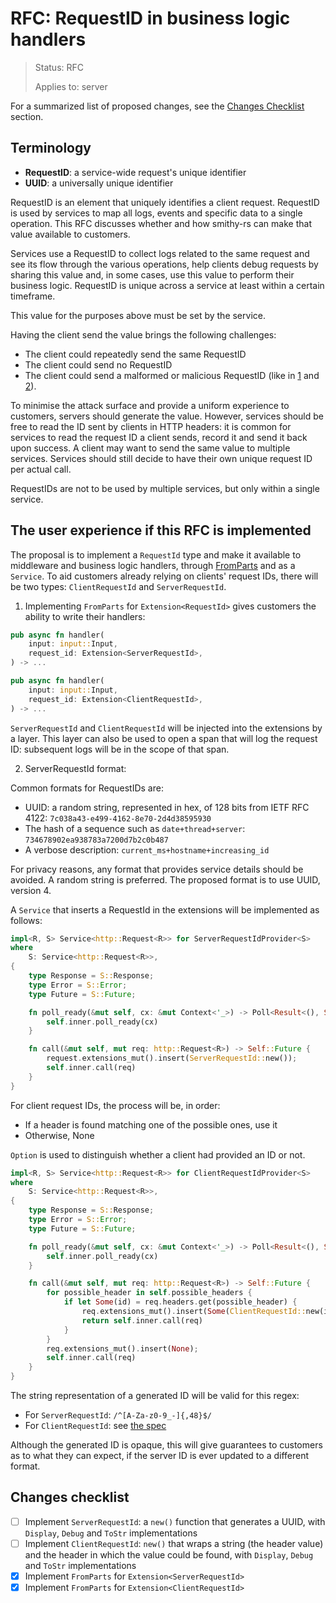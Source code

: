 RFC: RequestID in business logic handlers
=============

> Status: RFC
>
> Applies to: server

For a summarized list of proposed changes, see the [Changes Checklist](#changes-checklist) section.

Terminology
-----------

- **RequestID**: a service-wide request's unique identifier
- **UUID**: a universally unique identifier

RequestID is an element that uniquely identifies a client request. RequestID is used by services to map all logs, events and
specific data to a single operation. This RFC discusses whether and how smithy-rs can make that value available to customers.

Services use a RequestID to collect logs related to the same request and see its flow through the various operations,
help clients debug requests by sharing this value and, in some cases, use this value to perform their business logic. RequestID is unique across a service at least within a certain timeframe.

This value for the purposes above must be set by the service.

Having the client send the value brings the following challenges:
* The client could repeatedly send the same RequestID
* The client could send no RequestID
* The client could send a malformed or malicious RequestID (like in [1](https://en.wikipedia.org/wiki/Shellshock_(software_bug)) and
[2](https://cwiki.apache.org/confluence/display/WW/S2-045)).

To minimise the attack surface and provide a uniform experience to customers, servers should generate the value.
However, services should be free to read the ID sent by clients in HTTP headers: it is common for services to
read the request ID a client sends, record it and send it back upon success. A client may want to send the same value to multiple services.
Services should still decide to have their own unique request ID per actual call.

RequestIDs are not to be used by multiple services, but only within a single service.

<!-- Explain how users will use this new feature and, if necessary, how this compares to the current user experience -->
The user experience if this RFC is implemented
----------------------------------------------

The proposal is to implement a `RequestId` type and make it available to middleware and business logic handlers, through [FromParts](../server/from-parts.md) and as a `Service`.
To aid customers already relying on clients' request IDs, there will be two types: `ClientRequestId` and `ServerRequestId`.

1. Implementing `FromParts` for `Extension<RequestId>` gives customers the ability to write their handlers:

```rust
pub async fn handler(
    input: input::Input,
    request_id: Extension<ServerRequestId>,
) -> ...
```
```rust
pub async fn handler(
    input: input::Input,
    request_id: Extension<ClientRequestId>,
) -> ...
```

`ServerRequestId` and `ClientRequestId` will be injected into the extensions by a layer.
This layer can also be used to open a span that will log the request ID: subsequent logs will be in the scope of that span.

2. ServerRequestId format:

Common formats for RequestIDs are:

* UUID: a random string, represented in hex, of 128 bits from IETF RFC 4122: `7c038a43-e499-4162-8e70-2d4d38595930`
* The hash of a sequence such as `date+thread+server`: `734678902ea938783a7200d7b2c0b487`
* A verbose description: `current_ms+hostname+increasing_id`

For privacy reasons, any format that provides service details should be avoided. A random string is preferred.
The proposed format is to use UUID, version 4.

A `Service` that inserts a RequestId in the extensions will be implemented as follows:
```rust
impl<R, S> Service<http::Request<R>> for ServerRequestIdProvider<S>
where
    S: Service<http::Request<R>>,
{
    type Response = S::Response;
    type Error = S::Error;
    type Future = S::Future;

    fn poll_ready(&mut self, cx: &mut Context<'_>) -> Poll<Result<(), Self::Error>> {
        self.inner.poll_ready(cx)
    }

    fn call(&mut self, mut req: http::Request<R>) -> Self::Future {
        request.extensions_mut().insert(ServerRequestId::new());
        self.inner.call(req)
    }
}
```

For client request IDs, the process will be, in order:
* If a header is found matching one of the possible ones, use it
* Otherwise, None

`Option` is used to distinguish whether a client had provided an ID or not.
```rust
impl<R, S> Service<http::Request<R>> for ClientRequestIdProvider<S>
where
    S: Service<http::Request<R>>,
{
    type Response = S::Response;
    type Error = S::Error;
    type Future = S::Future;

    fn poll_ready(&mut self, cx: &mut Context<'_>) -> Poll<Result<(), Self::Error>> {
        self.inner.poll_ready(cx)
    }

    fn call(&mut self, mut req: http::Request<R>) -> Self::Future {
        for possible_header in self.possible_headers {
            if let Some(id) = req.headers.get(possible_header) {
                req.extensions_mut().insert(Some(ClientRequestId::new(id)));
                return self.inner.call(req)
            }
        }
        req.extensions_mut().insert(None);
        self.inner.call(req)
    }
}
```

The string representation of a generated ID will be valid for this regex:
* For `ServerRequestId`: `/^[A-Za-z0-9_-]{,48}$/`
* For `ClientRequestId`: see [the spec](https://httpwg.org/specs/rfc9110.html#rfc.section.5.5)

Although the generated ID is opaque, this will give guarantees to customers as to what they can expect, if the server ID is ever updated to a different format.

Changes checklist
-----------------

- [ ] Implement `ServerRequestId`: a `new()` function that generates a UUID, with `Display`, `Debug` and `ToStr` implementations
- [ ] Implement `ClientRequestId`: `new()` that wraps a string (the header value) and the header in which the value could be found, with `Display`, `Debug` and `ToStr` implementations
- [x] Implement `FromParts` for `Extension<ServerRequestId>`
- [x] Implement `FromParts` for `Extension<ClientRequestId>`
